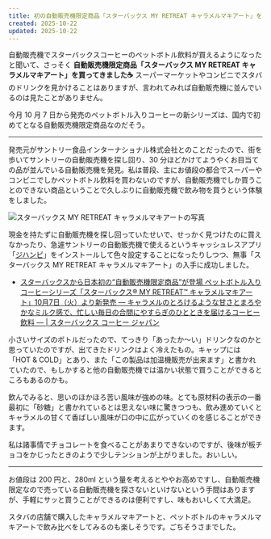 ```yaml
---
title: 初の自動販売機限定商品「スターバックス MY RETREAT キャラメルマキアート」を買ってみた
created: 2025-10-22
updated: 2025-10-22
---
```


自動販売機でスターバックスコーヒーのペットボトル飲料が買えるようになったと聞いて、さっそく **自動販売機限定商品「スターバックス MY RETREAT キャラメルマキアート」を買ってきました☕** スーパーマーケットやコンビニでスタバのドリンクを見かけることはありますが、言われてみれば自動販売機に並んでいるのは見たことがありません。

今月 10 月 7 日から発売のペットボトル入りコーヒーの新シリーズは、国内で初めてとなる自動販売機限定商品なのだそう。

---

発売元がサントリー食品インターナショナル株式会社とのことだったので、街を歩いてサントリーの自動販売機を探し回り、30 分ほどかけてようやくお目当ての品が並んでいる自動販売機を発見。私は普段、主にお値段の都合でスーパーやコンビニでしかペットボトル飲料を買わないのですが、自動販売機でしか買うことのできない商品ということで久しぶりに自動販売機で飲み物を買うという体験をしました。

![スターバックス MY RETREAT キャラメルマキアートの写真](2c24d6fd-2f01-4759-4c0f-d9b706b53a00)

現金を持たずに自動販売機を探し回っていたせいで、せっかく見つけたのに買えなかったり、急遽サントリーの自動販売機で使えるというキャッシュレスアプリ「[ジハンピ](https://www.suntory.co.jp/softdrink/jihanki/jihanpi/)」をインストールして色々設定することになったりしつつ、無事「スターバックス MY RETREAT キャラメルマキアート」の入手に成功しました。

- [スターバックスから日本初の“自動販売機限定商品”が登場 ペットボトル入りコーヒーシリーズ「スターバックス® MY RETREAT™ キャラメルマキアート」10月7日（火）より新発売 ― キャラメルのとろけるような甘さとまろやかなミルク感で、忙しい毎日の合間にやすらぎのひとときを届けるコーヒー飲料 ― | スターバックス コーヒー ジャパン](https://www.starbucks.co.jp/press_release/pr2026-5631.php)

小さいサイズのボトルだったので、てっきり「あったか～い」ドリンクなのかと思っていたのですが、出てきたドリンクはよく冷えたもの。キャップには「HOT & COLD」とあり、また「この製品は加温機販売が出来ます」と書かれていたので、もしかすると他の自動販売機では温かい状態で買うことができるところもあるのかも。

飲んでみると、思いのほかほろ苦い風味が強めの味。とても原材料の表示の一番最初に「砂糖」と書かれているとは思えない味に驚きつつも、飲み進めていくとキャラメルの甘くて香ばしい風味が口の中に広がっていくのを感じることができます。

私は諸事情でチョコレートを食べることがあまりできないのですが、後味が板チョコをかじったときのようで少しテンションが上がりました。おいしい。

---

お値段は 200 円と、280ml という量を考えるとややお高めですし、自動販売機限定なので売っている自動販売機を探さないといけないという手間はありますが、手軽にサッと買うことができるのは便利ですし、味もおいしくて大満足。

スタバの店舗で購入したキャラメルマキアートと、ペットボトルのキャラメルマキアートで飲み比べをしてみるのも楽しそうです。ごちそうさまでした。
